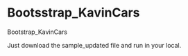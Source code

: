 # Bootsstrap_KavinCars
Bootstrap_KavinCars

Just download the sample_updated file and run in your local.
